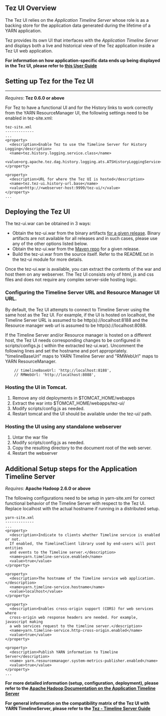 <!--
   Licensed to the Apache Software Foundation (ASF) under one or more
   contributor license agreements.  See the NOTICE file distributed with
   this work for additional information regarding copyright ownership.
   The ASF licenses this file to You under the Apache License, Version 2.0
   (the "License"); you may not use this file except in compliance with
   the License.  You may obtain a copy of the License at

       http://www.apache.org/licenses/LICENSE-2.0

   Unless required by applicable law or agreed to in writing, software
   distributed under the License is distributed on an "AS IS" BASIS,
   WITHOUT WARRANTIES OR CONDITIONS OF ANY KIND, either express or implied.
   See the License for the specific language governing permissions and
   limitations under the License.
-->

<head><title>Tez UI</title></head>

## Tez UI Overview

The Tez UI relies on the _Application Timeline Server_ whose role is as a backing store for the
application data generated during the lifetime of a YARN application.

Tez provides its own UI that interfaces with the _Application Timeline Server_ and displays both a
live and historical view of the Tez application inside a Tez UI web application.

__For information on how application-specific data ends up being displayed in the Tez UI, please refer to [this User Guide](tez_ui_user_data.html)__

## Setting up Tez for the Tez UI
---------

_Requires_: **Tez 0.6.0 or above**

For Tez to have a functional UI and for the History links to work correctly from the YARN ResourceManager UI, the following settings need to be enabled in tez-site.xml:

```
tez-site.xml
-------------
...
<property>
  <description>Enable Tez to use the Timeline Server for History Logging</description>
  <name>tez.history.logging.service.class</name>
  <value>org.apache.tez.dag.history.logging.ats.ATSHistoryLoggingService</value>
</property>

<property>
  <description>URL for where the Tez UI is hosted</description>
  <name>tez.tez-ui.history-url.base</name>
  <value>http://<webserver-host:9999/tez-ui/</value>
</property>
...

```

## Deploying the Tez UI

The tez-ui.war can be obtained in 3 ways:

  - Obtain the tez-ui.war from the binary artifacts [for a given release](./releases/). Binary artifacts are not available for all releases and in such cases, please use any of the other options listed below.
  - Obtain the tez-ui.war from the [Maven repo](https://repository.apache.org/content/repositories/releases/org/apache/tez/tez-ui/) for a given release.
  - Build the tez-ui.war from the source itself. Refer to the README.txt in the tez-ui module for more details.

Once the tez-ui.war is available, you can extract the contents of the war and host them on any webserver. The Tez UI consists only of html, js and css files
and does not require any complex server-side hosting logic.

### Configuring the Timeline Server URL and Resource Manager UI URL.
By default, the Tez UI attempts to connect to Timeline Server using the same host as the Tez UI.  For example, if the UI is hosted on localhost, the Timeline Server URL is assumed to be http(s)://localhost:8188 and the Resource manager web url is assumed to be http(s)://localhost:8088.

If the Timeline Server and/or Resource manager is hosted on a different host, the Tez UI needs corresponding changes to be configured in scripts/configs.js ( within the extracted tez-ui.war). Uncomment the following lines and set the hostname and port appropriately. "timelineBaseUrl" maps to YARN Timeline Server and "RMWebUrl" maps to YARN ResourceManager.

```
    // timelineBaseUrl: 'http://localhost:8188',
    // RMWebUrl: 'http://localhost:8088',

```

### Hosting the UI in Tomcat.

1. Remove any old deployments in $TOMCAT_HOME/webapps
2. Extract the war into $TOMCAT_HOME/webapps/tez-ui/
3. Modify scripts/config.js as needed.
4. Restart tomcat and the UI should be available under the tez-ui/ path.

### Hosting the UI using any standalone webserver
1. Untar the war file
2. Modify scripts/config.js as needed.
3. Copy the resulting directory to the document root of the web server.
4. Restart the webserver

## Additional Setup steps for the Application Timeline Server

_Requires_: **Apache Hadoop 2.6.0 or above**

The following configurations need to be setup in yarn-site.xml for correct functional behavior of the Timeline Server with respect to the Tez UI. Replace localhost with the actual hostname if running in a distributed setup.

```
yarn-site.xml
-------------
...
<property>
  <description>Indicate to clients whether Timeline service is enabled or not.
  If enabled, the TimelineClient library used by end-users will post entities
  and events to the Timeline server.</description>
  <name>yarn.timeline-service.enabled</name>
  <value>true</value>
</property>

<property>
  <description>The hostname of the Timeline service web application.</description>
  <name>yarn.timeline-service.hostname</name>
  <value>localhost</value>
</property>

<property>
  <description>Enables cross-origin support (CORS) for web services where
  cross-origin web response headers are needed. For example, javascript making
  a web services request to the timeline server.</description>
  <name>yarn.timeline-service.http-cross-origin.enabled</name>
  <value>true</value>
</property>

<property>
  <description>Publish YARN information to Timeline Server</description>
  <name> yarn.resourcemanager.system-metrics-publisher.enabled</name>
  <value>true</value>
</property>
...
```

__For more detailed information (setup, configuration, deployment), please refer to the [Apache Hadoop Documentation on the Application Timeline Server](https://hadoop.apache.org/docs/current/hadoop-yarn/hadoop-yarn-site/TimelineServer.html)__

__For general information on the compatibility matrix of the Tez UI with YARN TimelineServer, please refer to the [Tez - Timeline Server Guide](tez_yarn_timeline.html)__


